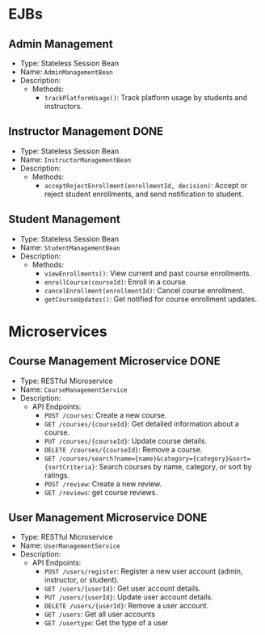 # EJBs

## Admin Management

- Type: Stateless Session Bean
- Name: `AdminManagementBean`
- Description:
  - Methods:
    - `trackPlatformUsage()`: Track platform usage by students and instructors.

## Instructor Management DONE

- Type: Stateless Session Bean
- Name: `InstructorManagementBean`
- Description:
  - Methods:
    - `acceptRejectEnrollment(enrollmentId, decision)`: Accept or reject student enrollments, and send notification to student.

## Student Management

- Type: Stateless Session Bean
- Name: `StudentManagementBean`
- Description:
  - Methods:
    - `viewEnrollments()`: View current and past course enrollments.
    - `enrollCourse(courseId)`: Enroll in a course.
    - `cancelEnrollment(enrollmentId)`: Cancel course enrollment.
    - `getCourseUpdates()`: Get notified for course enrollment updates.

# Microservices

## Course Management Microservice DONE

- Type: RESTful Microservice
- Name: `CourseManagementService`
- Description:
  - API Endpoints:
    - `POST /courses`: Create a new course.
    - `GET /courses/{courseId}`: Get detailed information about a course.
    - `PUT /courses/{courseId}`: Update course details.
    - `DELETE /courses/{courseId}`: Remove a course.
    - `GET /courses/search?name={name}&category={category}&sort={sortCriteria}`: Search courses by name, category, or sort by ratings.
    - `POST /review`: Create a new review.
    - `GET /reviews`: get course reviews.

## User Management Microservice DONE

- Type: RESTful Microservice
- Name: `UserManagementService`
- Description:
  - API Endpoints:
    - `POST /users/register`: Register a new user account (admin, instructor, or student).
    - `GET /users/{userId}`: Get user account details.
    - `PUT /users/{userId}`: Update user account details.
    - `DELETE /users/{userId}`: Remove a user account.
    - `GET /users`: Get all user accounts
    - `GET /usertype`: Get the type of a user
